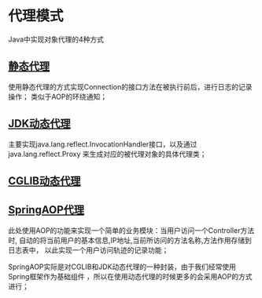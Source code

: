 # 代理模式
Java中实现对象代理的4种方式
## [静态代理](statics)
使用静态代理的方式实现Connection的接口方法在被执行前后，进行日志的记录操作；
类似于AOP的环绕通知；
## [JDK动态代理](dynamic)
主要实现java.lang.reflect.InvocationHandler接口，以及通过java.lang.reflect.Proxy 来生成对应的被代理对象的具体代理类；

## [CGLIB动态代理](cglib)

## [SpringAOP代理](aop)
此处使用AOP的功能来实现一个简单的业务模块：当用户访问一个Controller方法时,
自动的将当前用户的基本信息,IP地址,当前所访问的方法名称,方法作用存储到日志表中，
以此实现一个用户访问轨迹的记录功能；

SpringAOP实际是对CGLIB和JDK动态代理的一种封装，由于我们经常使用Spring框架作为基础组件
，所以在使用动态代理的时候更多的会采用AOP的方式进行；
